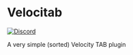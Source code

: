 # Velocitab
[![Discord](https://img.shields.io/discord/818135932103557162?color=7289da&logo=discord)](https://discord.gg/tVYhJfyDWG)

A very simple (sorted) Velocity TAB plugin